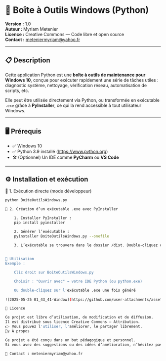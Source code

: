 # 🧰 Boîte à Outils Windows (Python)

**Version :** 1.0  
**Auteur :** Myriam Metenier  
**Licence :** Creative Commons — Code libre et open source  
**Contact :** meteniermyriam@yahoo.fr

---

## 📋 Description

Cette application Python est une **boîte à outils de maintenance pour Windows 10**, conçue pour exécuter rapidement une série de tâches utiles : diagnostic système, nettoyage, vérification réseau, automatisation de scripts, etc.

Elle peut être utilisée directement via Python, ou transformée en exécutable `.exe` grâce à **PyInstaller**, ce qui la rend accessible à tout utilisateur Windows.

---

## 🖥️ Prérequis

- ✅ Windows 10
- ✅ Python 3.9 installé (https://www.python.org)
- 🛠️ (Optionnel) Un IDE comme **PyCharm** ou **VS Code**

---

## ⚙️ Installation et exécution

🔸 1. Exécution directe (mode développeur)

```bash
python BoiteOutilsWindows.py

🔸 2. Création d’un exécutable .exe avec PyInstaller

   	1. Installer PyInstaller :
	pip install pyinstaller

	2. Générer l’exécutable :
	pyinstaller BoiteOutilsWindows.py --onefile

	3. L’exécutable se trouvera dans le dossier /dist. Double-cliquez dessus pour lancer l'application.
	
	
📂 Utilisation
Exemple :

    Clic droit sur BoiteOutilsWindows.py

    Choisir : "Ouvrir avec" → votre IDE Python (ou python.exe)

    Ou double-cliquez sur l'exécutable .exe une fois généré
	
![2025-05-25 01_43_41-Window](https://github.com/user-attachments/assets/cb71ea24-fbd6-46ee-89cf-3e7a37f6078d)

📖 Licence

Ce projet est libre d’utilisation, de modification et de diffusion.
Il est distribué sous licence Creative Commons — Attribution.
👉 Vous pouvez l'utiliser, l'améliorer, le partager librement.
🙋‍♀️ À propos

Ce projet a été conçu dans un but pédagogique et personnel.
Si vous avez des suggestions ou des idées d’amélioration, n’hésitez pas à me contacter !

📧 Contact : meteniermyriam@yahoo.fr

